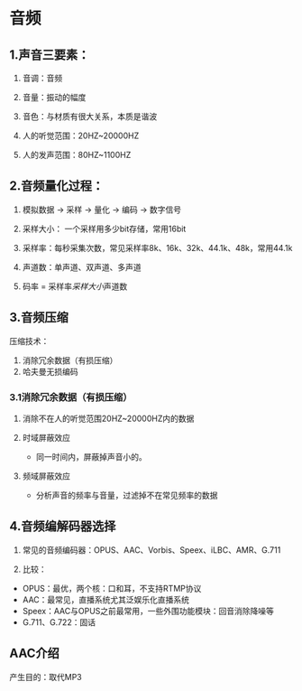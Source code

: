 # 音频

## 1.声音三要素：
1. 音调：音频
2. 音量：振动的幅度
3. 音色：与材质有很大关系，本质是谐波

4. 人的听觉范围：20HZ~20000HZ
5. 人的发声范围：80HZ~1100HZ

## 2.音频量化过程：

1. 模拟数据 -> 采样 -> 量化 -> 编码 -> 数字信号

2. 采样大小： 一个采样用多少bit存储，常用16bit
3. 采样率：每秒采集次数，常见采样率8k、16k、32k、44.1k、48k，常用44.1k
4. 声道数：单声道、双声道、多声道
5. 码率 = 采样率*采样大小*声道数

## 3.音频压缩

压缩技术：
1. 消除冗余数据（有损压缩）
2. 哈夫曼无损编码

### 3.1消除冗余数据（有损压缩）

1. 消除不在人的听觉范围20HZ~20000HZ内的数据

2. 时域屏蔽效应
	* 同一时间内，屏蔽掉声音小的。

3. 频域屏蔽效应
	* 分析声音的频率与音量，过滤掉不在常见频率的数据

## 4.音频编解码器选择

1. 常见的音频编码器：OPUS、AAC、Vorbis、Speex、iLBC、AMR、G.711

2. 比较：
* OPUS：最优，两个核：口和耳，不支持RTMP协议
* AAC：最常见，直播系统尤其泛娱乐化直播系统
* Speex：AAC与OPUS之前最常用，一些外围功能模块：回音消除降噪等
* G.711、G.722：固话

## AAC介绍

产生目的：取代MP3








